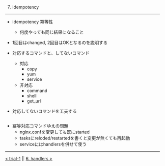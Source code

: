 7. idempotency
---
- idempotency 冪等性
  - 何度やっても同じ結果になること

- 1回目はchanged, 2回目はOKとなるのを説明する
- 対応するコマンドと、してないコマンド
  - 対応
    - copy
    - yum
    - service
  - 非対応
    - command
    - shell
    - get_url

- 対応してないコマンドを工夫する

```

```

- 冪等対応コマンドゆえの問題
  - nginx.confを変更しても既にstarted
  - tasksにreloded/restartedを書くと変更が無くても再起動
  - serviceにはhandlersを併せて使う

---
[< trial-1](trial-1.md) || [6. handlers >](6_handlers.md)
